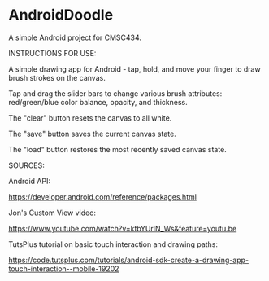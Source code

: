 # AndroidDoodle
A simple Android project for CMSC434.

INSTRUCTIONS FOR USE:

A simple drawing app for Android - tap, hold, and move your finger to draw brush strokes on the canvas. 

Tap and drag the slider bars to change various brush attributes: red/green/blue color balance, opacity, and thickness. 

The "clear" button resets the canvas to all white.

The "save" button saves the current canvas state.

The "load" button restores the most recently saved canvas state. 


SOURCES:

Android API:

https://developer.android.com/reference/packages.html

Jon's Custom View video:

https://www.youtube.com/watch?v=ktbYUrlN_Ws&feature=youtu.be

TutsPlus tutorial on basic touch interaction and drawing paths:

https://code.tutsplus.com/tutorials/android-sdk-create-a-drawing-app-touch-interaction--mobile-19202


